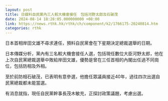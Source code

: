 ```yaml
---
layout: post
title: 日媒料自民黨內三人較大機會接任　包括河野太郎及石破茂
date: 2024-08-14 18:28:05.000000000 +08:00
link: https://news.rthk.hk/rthk/ch/component/k2/1766175-20240814.htm
categories: rthk
---
```


日本首相岸田文雄不尋求連任，預料自民黨會在下星期決定總裁選舉的日期。

日本傳媒分析，黨內有三名較大機會接任人選，包括現任數位大臣河野太郎，他在上次自民黨總裁選舉中敗給岸田文雄，優勢是曾在三任首相的內閣出任過不同崗位，包括防相及外相。

至於前防相石破茂，已表明有意參選，他擔任眾議員接近40年，過往四次出選自民黨總裁都未能當選。

有消息就指，現任自民黨幹事長茂木敏充，正探討政策議題，考慮出選。
